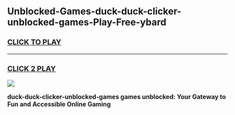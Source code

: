 
## Unblocked-Games-duck-duck-clicker-unblocked-games-Play-Free-ybard
<h3>
<a href="https://premium76.site?title=duck-duck-clicker-unblocked-games&ref=22A">CLICK TO PLAY</a></h3>
<hr>

<h3>
<a href="https://premium76.site?title=duck-duck-clicker-unblocked-games&ref=22A">CLICK 2 PLAY</a>
  
</h3>

<a href="https://premium76.site?title=duck-duck-clicker-unblocked-games&ref=22A"><img src="https://clearcache.store/games.png"></a>


**duck-duck-clicker-unblocked-games games unblocked: Your Gateway to Fun and Accessible Online Gaming**
